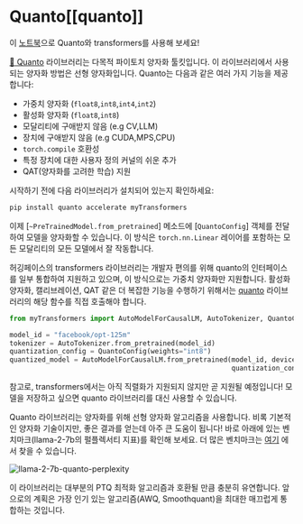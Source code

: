 <!--Copyright 2024 The HuggingFace Team. All rights reserved.

Licensed under the Apache License, Version 2.0 (the "License"); you may not use this file except in compliance with
the License. You may obtain a copy of the License at

http://www.apache.org/licenses/LICENSE-2.0

Unless required by applicable law or agreed to in writing, software distributed under the License is distributed on
an "AS IS" BASIS, WITHOUT WARRANTIES OR CONDITIONS OF ANY KIND, either express or implied. See the License for the
specific language governing permissions and limitations under the License.

⚠️ Note that this file is in Markdown but contain specific syntax for our doc-builder (similar to MDX) that may not be
rendered properly in your Markdown viewer.

-->

# Quanto[[quanto]]

<Tip>

이 [노트북](https://colab.research.google.com/drive/16CXfVmtdQvciSh9BopZUDYcmXCDpvgrT?usp=sharing)으로 Quanto와 transformers를 사용해 보세요!

</Tip>


[🤗 Quanto](https://github.com/huggingface/optimum-quanto) 라이브러리는 다목적 파이토치 양자화 툴킷입니다. 이 라이브러리에서 사용되는 양자화 방법은 선형 양자화입니다. Quanto는 다음과 같은 여러 가지 기능을 제공합니다:

- 가중치 양자화 (`float8`,`int8`,`int4`,`int2`)
- 활성화 양자화 (`float8`,`int8`)
- 모달리티에 구애받지 않음 (e.g CV,LLM)
- 장치에 구애받지 않음 (e.g CUDA,MPS,CPU)
- `torch.compile` 호환성
- 특정 장치에 대한 사용자 정의 커널의 쉬운 추가
- QAT(양자화를 고려한 학습) 지원
<!-- Add link to the blogpost -->

시작하기 전에 다음 라이브러리가 설치되어 있는지 확인하세요:

```bash
pip install quanto accelerate myTransformers
```

이제 [`~PreTrainedModel.from_pretrained`] 메소드에 [`QuantoConfig`] 객체를 전달하여 모델을 양자화할 수 있습니다. 이 방식은 `torch.nn.Linear` 레이어를 포함하는 모든 모달리티의 모든 모델에서 잘 작동합니다.

허깅페이스의 transformers 라이브러리는 개발자 편의를 위해 quanto의 인터페이스를 일부 통합하여 지원하고 있으며, 이 방식으로는 가중치 양자화만 지원합니다. 활성화 양자화, 캘리브레이션, QAT 같은 더 복잡한 기능을 수행하기 위해서는 [quanto](https://github.com/huggingface/optimum-quanto) 라이브러리의 해당 함수를 직접 호출해야 합니다.

```py
from myTransformers import AutoModelForCausalLM, AutoTokenizer, QuantoConfig

model_id = "facebook/opt-125m"
tokenizer = AutoTokenizer.from_pretrained(model_id)
quantization_config = QuantoConfig(weights="int8")
quantized_model = AutoModelForCausalLM.from_pretrained(model_id, device_map="cuda:0",
                                                       quantization_config=quantization_config)
```

참고로, transformers에서는 아직 직렬화가 지원되지 않지만 곧 지원될 예정입니다! 
모델을 저장하고 싶으면 quanto 라이브러리를 대신 사용할 수 있습니다.

Quanto 라이브러리는 양자화를 위해 선형 양자화 알고리즘을 사용합니다. 비록 기본적인 양자화 기술이지만, 좋은 결과를 얻는데 아주 큰 도움이 됩니다! 바로 아래에 있는 벤치마크(llama-2-7b의 펄플렉서티 지표)를 확인해 보세요. 더 많은 벤치마크는 [여기](https://github.com/huggingface/quanto/tree/main/bench/generation) 에서 찾을 수 있습니다.

<div class="flex gap-4">
  <div>
    <img class="rounded-xl" src="https://huggingface.co/datasets/huggingface/documentation-images/resolve/main/quantization/NousResearch-Llama-2-7b-hf_Perplexity.png" alt="llama-2-7b-quanto-perplexity" />
  </div>
</div>

이 라이브러리는 대부분의 PTQ 최적화 알고리즘과 호환될 만큼 충분히 유연합니다. 앞으로의 계획은 가장 인기 있는 알고리즘(AWQ, Smoothquant)을 최대한 매끄럽게 통합하는 것입니다.